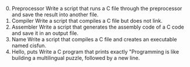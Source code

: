 0. Preprocessor  Write a script that runs a C file through the preprocessor and save the result into another file.
1. Compiler  Write a script that compiles a C file but does not link.
2. Assembler  Write a script that generates the assembly code of a C code and save it in an output file.
3. Name  Write a script that compiles a C file and creates an executable named cisfun.
4. Hello, puts  Write a C program that prints exactly "Programming is like building a multilingual puzzle, followed by a new line.
